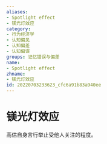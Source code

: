 ```yaml
---
aliases:
- Spotlight effect
- 镁光灯效应
category:
- 行为经济学
- 认知偏见
- 认知偏差
- 认知偏误
groups: 记忆错误与偏差
name:
- Spotlight effect
zhname:
- 镁光灯效应
id: 20220703233623_cfc6a91b83a940ee
---
```


# 镁光灯效应

高估自身言行举止受他人关注的程度。

